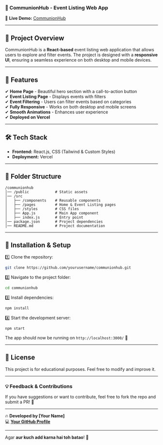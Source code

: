 ### **📌 CommunionHub - Event Listing Web App**  

🚀 **Live Demo:** [CommunionHub](https://communion-rn3ykyp6u-johnshirajpoots-projects.vercel.app/)  

---

## **📖 Project Overview**  
CommunionHub is a **React-based** event listing web application that allows users to explore and filter events. The project is designed with a **responsive UI**, ensuring a seamless experience on both desktop and mobile devices.  

---

## **🎯 Features**  
✔ **Home Page** - Beautiful hero section with a call-to-action button  
✔ **Event Listing Page** - Displays events with filters  
✔ **Event Filtering** - Users can filter events based on categories  
✔ **Fully Responsive** - Works on both desktop and mobile screens  
✔ **Smooth Animations** - Enhances user experience  
✔ **Deployed on Vercel**  

---

## **🛠️ Tech Stack**  
- **Frontend:** React.js, CSS (Tailwind & Custom Styles)  
- **Deployment:** Vercel  

---

## **📂 Folder Structure**  
```
/communionhub
│── /public            # Static assets  
│── /src
│   ├── /components    # Reusable components  
│   ├── /pages         # Home & Event Listing pages  
│   ├── /styles        # CSS files  
│   ├── App.js         # Main App component  
│   ├── index.js       # Entry point  
│── package.json       # Project dependencies  
│── README.md          # Project documentation  
```

---

## **🚀 Installation & Setup**  
1️⃣ Clone the repository:  
```sh
git clone https://github.com/yourusername/communionhub.git
```
2️⃣ Navigate to the project folder:  
```sh
cd communionhub
```
3️⃣ Install dependencies:  
```sh
npm install
```
4️⃣ Start the development server:  
```sh
npm start
```
The app should now be running on `http://localhost:3000/` 🎉  

---

## **📜 License**  
This project is for educational purposes. Feel free to modify and improve it.  

---

### **💡 Feedback & Contributions**  
If you have suggestions or want to contribute, feel free to fork the repo and submit a PR! 🚀  

---

🔥 **Developed by [Your Name]**  
💻 **[Your GitHub Profile](https://github.com/yourusername)**  

---

Agar **aur kuch add karna hai toh batao**! 🚀
